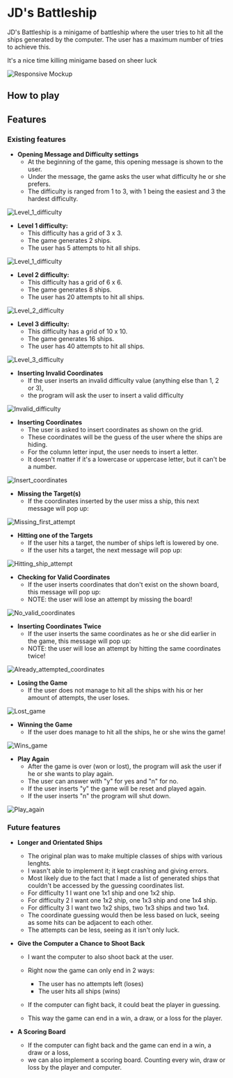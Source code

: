 # JD's Battleship

JD's Battleship is a minigame of battleship where the user tries to hit all the ships generated by the computer.
The user has a maximum number of tries to achieve this.

It's a nice time killing minigame based on sheer luck

![Responsive Mockup](assets/images/p3_mock_up.png)

## How to play

## Features

### Existing features

- __Opening Message and Difficulty settings__
  - At the beginning of the game, this opening message is shown to the user.
  - Under the message, the game asks the user what difficulty he or she prefers.
  - The difficulty is ranged from 1 to 3, with 1 being the easiest and 3 the hardest difficulty.

![Level_1_difficulty](assets/images/first_screen_sc.png)

- __Level 1 difficulty:__
  - This difficulty has a grid of 3 x 3.
  - The game generates 2 ships.
  - The user has 5 attempts to hit all ships.

![Level_1_difficulty](assets/images/level_1_sc.png)

- __Level 2 difficulty:__
  - This difficulty has a grid of 6 x 6.
  - The game generates 8 ships.
  - The user has 20 attempts to hit all ships.

![Level_2_difficulty](assets/images/level_2_sc.png)

- __Level 3 difficulty:__
  - This difficulty has a grid of 10 x 10.
  - The game generates 16 ships.
  - The user has 40 attempts to hit all ships.

![Level_3_difficulty](assets/images/level_3_sc.png)

- __Inserting Invalid Coordinates__
  - If the user inserts an invalid difficulty value (anything else than 1, 2 or 3),
  - the program will ask the user to insert a valid difficulty

![Invalid_difficulty](assets/images/invalid_difficulty_sc.png)

- __Inserting Coordinates__
  - The user is asked to insert coordinates as shown on the grid.
  - These coordinates will be the guess of the user where the ships are hiding.
  - For the column letter input, the user needs to insert a letter.
  - It doesn't matter if it's a lowercase or uppercase letter, but it can't be a number.

![Insert_coordinates](assets/images/insert_coordinates_sc.png)

- __Missing the Target(s)__
  - If the coordinates inserted by the user miss a ship, this next message will pop up:

![Missing_first_attempt](assets/images/after_first_attempt_sc.png)

- __Hitting one of the Targets__
  - If the user hits a target, the number of ships left is lowered by one.
  - If the user hits a target, the next message will pop up:

![Hitting_ship_attempt](assets/images/hit_attempt_sc.png)

- __Checking for Valid Coordinates__
  - If the user inserts coordinates that don't exist on the shown board, this message will pop up:
  - NOTE: the user will lose an attempt by missing the board!

![No_valid_coordinates](assets/images/no_valid_coordinates_sc.png)

- __Inserting Coordinates Twice__
  - If the user inserts the same coordinates as he or she did earlier in the game, this message will pop up:
  - NOTE: the user will lose an attempt by hitting the same coordinates twice!

![Already_attempted_coordinates](assets/images/guessed_already_sc.png)

- __Losing the Game__
  - If the user does not manage to hit all the ships with his or her amount of attempts, the user loses.

![Lost_game](assets/images/lost_screen_sc.png)

- __Winning the Game__
  - If the user does manage to hit all the ships, he or she wins the game!

![Wins_game](assets/images/win_screen_sc.png)

- __Play Again__
  - After the game is over (won or lost), the program will ask the user if he or she wants to play again.
  - The user can answer with "y" for yes and "n" for no.
  - If the user inserts "y" the game will be reset and played again.
  - If the user inserts "n" the program will shut down.

![Play_again](assets/images/play_again_sc.png)

### Future features

- __Longer and Orientated Ships__
  - The original plan was to make multiple classes of ships with various lenghts.
  - I wasn't able to implement it; it kept crashing and giving errors.
  - Most likely due to the fact that I made a list of generated ships that couldn't be accessed by the guessing coordinates list.
  - For difficulty 1 I want one 1x1 ship and one 1x2 ship.
  - For difficulty 2 I want one 1x2 ship, one 1x3 ship and one 1x4 ship.
  - For difficulty 3 I want two 1x2 ships, two 1x3 ships and two 1x4.
  - The coordinate guessing would then be less based on luck, seeing as some hits can be adjacent to each other.
  - The attempts can be less, seeing as it isn't only luck.

- __Give the Computer a Chance to Shoot Back__
  - I want the computer to also shoot back at the user.
  - Right now the game can only end in 2 ways:
    - The user has no attempts left (loses)
    - The user hits all ships (wins)
  
  - If the computer can fight back, it could beat the player in guessing.
  - This way the game can end in a win, a draw, or a loss for the player.

- __A Scoring Board__
  - If the computer can fight back and the game can end in a win, a draw or a loss,
  - we can also implement a scoring board. Counting every win, draw or loss by the player and computer.

